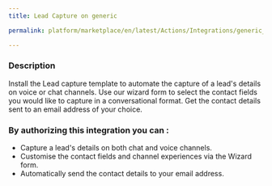 ```yaml
---
title: Lead Capture on generic

permalink: platform/marketplace/en/latest/Actions/Integrations/generic_leadCapture

---
```


### Description

Install the Lead capture template to automate the capture of a lead's details on voice or chat channels. Use our wizard form to select the contact fields you would like to capture in a conversational format. Get the contact details sent to an email address of your choice.

### By authorizing this integration you can :
- Capture a lead's details on both chat and voice channels.
- Customise the contact fields and channel experiences via the Wizard form.
- Automatically send the contact details to your email address.


